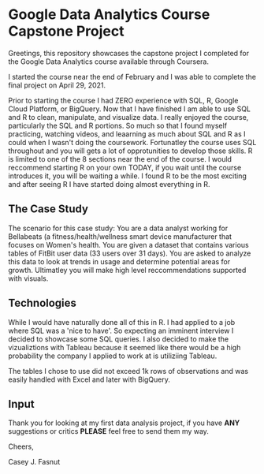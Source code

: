 # Google Data Analytics Course Capstone Project

Greetings, this repository showcases the capstone project I completed for the Google Data Analytics course available through Coursera.  

I started the course near the end of February and I was able to complete the final project on April 29, 2021.  

Prior to starting the course I had ZERO experience with SQL, R, Google Cloud Platform, or BigQuery.  Now that I have finished I am able to use SQL and R to clean, manipulate, and visualize data.  I really enjoyed the course, particularly the SQL and R portions.  So much so that I found myself practicing, watching videos, and leaarning as much about SQL and R as I could when I wasn't doing the coursework.  Fortunatley the course uses SQL throughout and you will gets a lot of opprotunities to develop those skills.  R is limited to one of the 8 sections near the end of the course.  I would reccommend starting R on your own TODAY, if you wait until the course introduces it, you will be waiting a while.  I found R to be the most exciting and after seeing R I have started doing almost everything in R.

## The Case Study

The scenario for this case study: You are a data analyst working for Bellabeats (a fitness/health/wellness smart device manufacturer that focuses on Women's health.  You are given a dataset that contains various tables of FitBit user data (33 users over 31 days). You are asked to analyze this data to look at trends in usage and determine potential areas for growth.  Ultimatley you will make high level reccommendations supported with visuals.  

## Technologies

While I would have naturally done all of this in R.  I had applied to a job where SQL was a 'nice to have'.  So expecting an imminent interview I decided to showcase some SQL queries.  I also decided to make the vizualiztions with Tableau because it seemed like there would be a high probability the company I applied to work at is utiliziing Tableau.  

The tables I chose to use did not exceed 1k rows of observations and was easily handled with Excel and later with BigQuery.  

## Input

Thank you for looking at my first data analysis project, if you have **ANY** suggestions or critics **PLEASE** feel free to send them my way. 

Cheers,

Casey J. Fasnut
